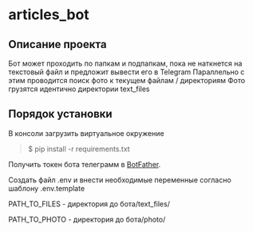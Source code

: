# articles_bot
## Описание проекта
Бот может проходить по папкам и подпапкам, пока не наткнется на текстовый файл и предложит вывести его в Telegram
Параллельно с этим проводится поиск фото к текущем файлам / директориям
Фото грузятся идентично директории text_files

## Порядок установки
В консоли загрузить виртуальное окружение
> $ pip install -r requirements.txt

Получить токен бота телеграмм в [BotFather](https://t.me/BOTSplus/288).

Создать файл .env и внести необходимые переменные согласно шаблону .env.template

PATH_TO_FILES - директория до бота/text_files/

PATH_TO_PHOTO - директория до бота/photo/


